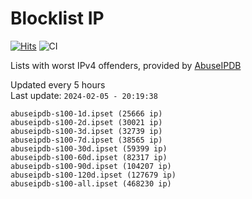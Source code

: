 # Blocklist IP

[![Hits](https://hits.seeyoufarm.com/api/count/incr/badge.svg?url=https%3A%2F%2Fgithub.com%2Fborestad%2Fblocklist-ip%2F&count_bg=%2379C83D&title_bg=%23555555&icon=&icon_color=%23E7E7E7&title=hits&edge_flat=false)](https://hits.seeyoufarm.com)  ![CI](https://img.shields.io/github/workflow/status/borestad/blocklist-ip/CI?style=flat-square)

Lists with worst IPv4 offenders, provided by [AbuseIPDB](https://www.abuseipdb.com/)

<!-- FOOTER-PLACEHOLDER -->
Updated every 5 hours<br>
Last update: `2024-02-05 - 20:19:38`
```
abuseipdb-s100-1d.ipset (25666 ip)
abuseipdb-s100-2d.ipset (30021 ip)
abuseipdb-s100-3d.ipset (32739 ip)
abuseipdb-s100-7d.ipset (38565 ip)
abuseipdb-s100-30d.ipset (59399 ip)
abuseipdb-s100-60d.ipset (82317 ip)
abuseipdb-s100-90d.ipset (104207 ip)
abuseipdb-s100-120d.ipset (127679 ip)
abuseipdb-s100-all.ipset (468230 ip)
```
